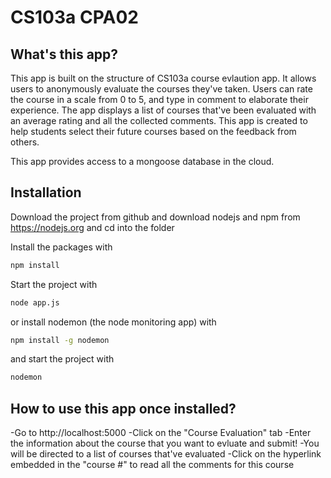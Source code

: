 # CS103a CPA02

## What's this app? 
This app is built on the structure of CS103a course evlaution app. It allows users to anonymously evaluate the courses they've taken. Users can rate the course in a scale from 0 to 5, and type in comment to elaborate their experience. The app displays a list of courses that've been evaluated with an average rating and all the collected comments. This app is created to help students select their future courses based on the feedback from others. 

This app provides access to a mongoose database in the cloud.

## Installation
Download the project from github and download nodejs and npm from https://nodejs.org
and cd into the folder

Install the packages with
``` bash
npm install
```
Start the project with
``` bash
node app.js
```
or install nodemon (the node monitoring app) with
``` bash
npm install -g nodemon
```
and start the project with
``` bash
nodemon
```

## How to use this app once installed? 
-Go to http://localhost:5000
-Click on the "Course Evaluation" tab
-Enter the information about the course that you want to evluate and submit!
-You will be directed to a list of courses that've evaluated
-Click on the hyperlink embedded in the "course #" to read all the comments for this course
